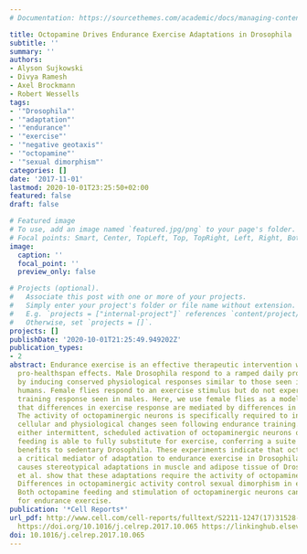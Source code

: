 ```yaml
---
# Documentation: https://sourcethemes.com/academic/docs/managing-content/

title: Octopamine Drives Endurance Exercise Adaptations in Drosophila
subtitle: ''
summary: ''
authors:
- Alyson Sujkowski
- Divya Ramesh
- Axel Brockmann
- Robert Wessells
tags:
- '"Drosophila"'
- '"adaptation"'
- '"endurance"'
- '"exercise"'
- '"negative geotaxis"'
- '"octopamine"'
- '"sexual dimorphism"'
categories: []
date: '2017-11-01'
lastmod: 2020-10-01T23:25:50+02:00
featured: false
draft: false

# Featured image
# To use, add an image named `featured.jpg/png` to your page's folder.
# Focal points: Smart, Center, TopLeft, Top, TopRight, Left, Right, BottomLeft, Bottom, BottomRight.
image:
  caption: ''
  focal_point: ''
  preview_only: false

# Projects (optional).
#   Associate this post with one or more of your projects.
#   Simply enter your project's folder or file name without extension.
#   E.g. `projects = ["internal-project"]` references `content/project/deep-learning/index.md`.
#   Otherwise, set `projects = []`.
projects: []
publishDate: '2020-10-01T21:25:49.949202Z'
publication_types:
- 2
abstract: Endurance exercise is an effective therapeutic intervention with substantial
  pro-healthspan effects. Male Drosophila respond to a ramped daily program of exercise
  by inducing conserved physiological responses similar to those seen in mice and
  humans. Female flies respond to an exercise stimulus but do not experience the adaptive
  training response seen in males. Here, we use female flies as a model to demonstrate
  that differences in exercise response are mediated by differences in neuronal activity.
  The activity of octopaminergic neurons is specifically required to induce the conserved
  cellular and physiological changes seen following endurance training. Furthermore,
  either intermittent, scheduled activation of octopaminergic neurons or octopamine
  feeding is able to fully substitute for exercise, conferring a suite of pro-healthspan
  benefits to sedentary Drosophila. These experiments indicate that octopamine is
  a critical mediator of adaptation to endurance exercise in Drosophila. Chronic exercise
  causes stereotypical adaptations in muscle and adipose tissue of Drosophila. Sujkowski
  et al. show that these adaptations require the activity of octopaminergic neurons.
  Differences in octopaminergic activity control sexual dimorphism in exercise response.
  Both octopamine feeding and stimulation of octopaminergic neurons can substitute
  for endurance exercise.
publication: '*Cell Reports*'
url_pdf: http://www.cell.com/cell-reports/fulltext/S2211-1247(17)31528-0 http://linkinghub.elsevier.com/retrieve/pii/S2211124717315280
  https://doi.org/10.1016/j.celrep.2017.10.065 https://linkinghub.elsevier.com/retrieve/pii/S2211124717315280
doi: 10.1016/j.celrep.2017.10.065
---
```

